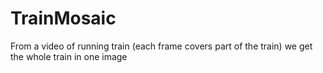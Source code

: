 # TrainMosaic
From a video of running train (each frame covers part of the train) we get the whole train in one image
